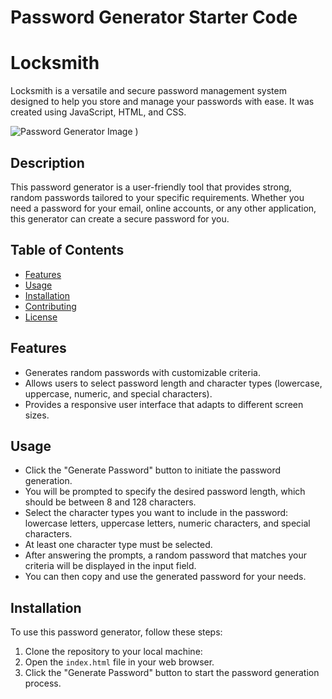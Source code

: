 # Password Generator Starter Code
# Locksmith
Locksmith is a versatile and secure password management system designed to help you store and manage your passwords with ease. It was created using JavaScript, HTML, and CSS.

![Password Generator Image](file:///C:/Users/gisel/Desktop/friendly-parakeet/Develop/Images/Password-gen.jpg)
)

## Description

This password generator is a user-friendly tool that provides strong, random passwords tailored to your specific requirements. Whether you need a password for your email, online accounts, or any other application, this generator can create a secure password for you.

## Table of Contents

- [Features](#features)
- [Usage](#usage)
- [Installation](#installation)
- [Contributing](#contributing)
- [License](#license)

## Features

- Generates random passwords with customizable criteria.
- Allows users to select password length and character types (lowercase, uppercase, numeric, and special characters).
- Provides a responsive user interface that adapts to different screen sizes.

## Usage

- Click the "Generate Password" button to initiate the password generation.
- You will be prompted to specify the desired password length, which should be between 8 and 128 characters.
- Select the character types you want to include in the password: lowercase letters, uppercase letters, numeric characters, and special characters.
- At least one character type must be selected.
- After answering the prompts, a random password that matches your criteria will be displayed in the input field.
- You can then copy and use the generated password for your needs.

## Installation

To use this password generator, follow these steps:

1. Clone the repository to your local machine:
2. Open the `index.html` file in your web browser.
3. Click the "Generate Password" button to start the password generation process.
